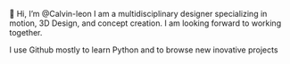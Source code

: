 👋 Hi, I’m @Calvin-leon
I am a multidisciplinary designer specializing in motion, 3D Design, and concept creation.
I am looking forward to working together.

I use Github mostly to learn Python and to browse new inovative projects

